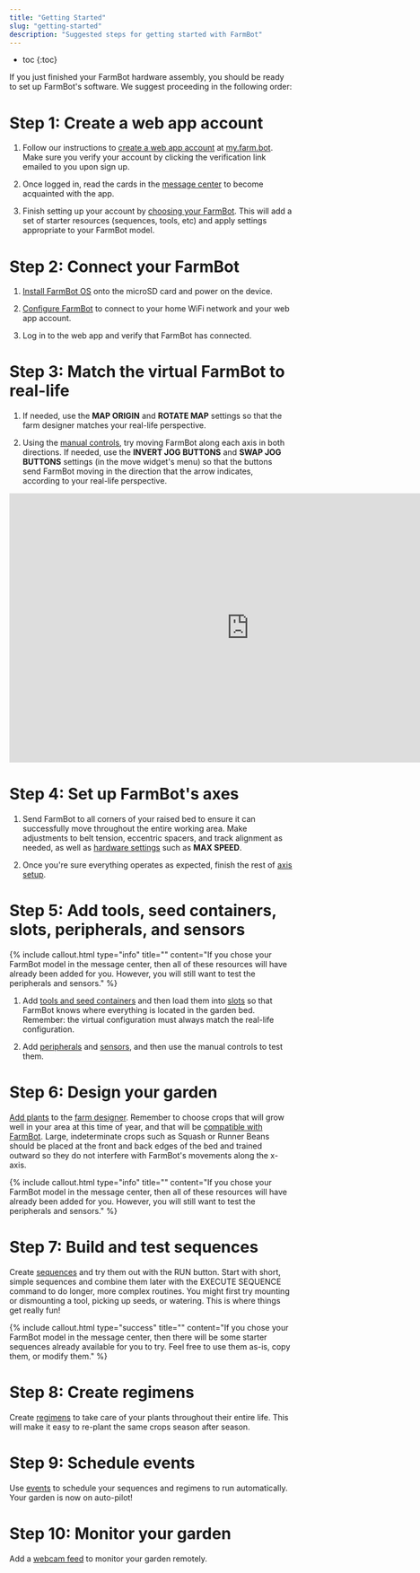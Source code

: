 ```yaml
---
title: "Getting Started"
slug: "getting-started"
description: "Suggested steps for getting started with FarmBot"
---
```


* toc
{:toc}

If you just finished your FarmBot hardware assembly, you should be ready to set up FarmBot's software. We suggest proceeding in the following order:

# Step 1: Create a web app account

1. Follow our instructions to [create a web app account](../The-FarmBot-Web-App/the-farmbot-web-app/creating-an-account.md) at [my.farm.bot](https://my.farm.bot). Make sure you verify your account by clicking the verification link emailed to you upon sign up.

2. Once logged in, read the cards in the [message center](../The-FarmBot-Web-App/the-farmbot-web-app/message-center.md) to become acquainted with the app.

3. Finish setting up your account by [choosing your FarmBot](../The-FarmBot-Web-App/the-farmbot-web-app/creating-an-account.md#choose-your-farmbot). This will add a set of starter resources (sequences, tools, etc) and apply settings appropriate to your FarmBot model.

# Step 2: Connect your FarmBot

1. [Install FarmBot OS](../FarmBot-OS/farmbot-os.md#installation) onto the microSD card and power on the device.

2. [Configure FarmBot](../FarmBot-OS/farmbot-os/configurator.md) to connect to your home WiFi network and your web app account.

3. Log in to the web app and verify that FarmBot has connected.

# Step 3: Match the virtual FarmBot to real-life

1. If needed, use the **MAP ORIGIN** and **ROTATE MAP** settings so that the farm designer matches your real-life perspective.

2. Using the [manual controls](../The-FarmBot-Web-App/controls.md), try moving FarmBot along each axis in both directions. If needed, use the **INVERT JOG BUTTONS** and **SWAP JOG BUTTONS** settings (in the move widget's <i class='fa fa-cog'></i> menu) so that the <span class="fb-button fb-gray"><i class='fa fa-arrow-left'></i></span> <span class="fb-button fb-gray"><i class='fa fa-arrow-right'></i></span> <span class="fb-button fb-gray"><i class='fa fa-arrow-up'></i></span> <span class="fb-button fb-gray"><i class='fa fa-arrow-down'></i></span> buttons send FarmBot moving in the direction that the arrow indicates, according to your real-life perspective.

<iframe width="854" height="480" src="https://www.youtube.com/embed/koIVQTDEgXM" frameborder="0" allow="accelerometer; autoplay; clipboard-write; encrypted-media; gyroscope; picture-in-picture" allowfullscreen></iframe>

# Step 4: Set up FarmBot's axes

1. Send FarmBot to all corners of your raised bed to ensure it can successfully move throughout the entire working area. Make adjustments to belt tension, eccentric spacers, and track alignment as needed, as well as [hardware settings](../The-FarmBot-Web-App/settings.md) such as **MAX SPEED**.

2. Once you're sure everything operates as expected, finish the rest of [axis setup](how-to-guides/axis-setup.md).

# Step 5: Add tools, seed containers, slots, peripherals, and sensors

{%
include callout.html
type="info"
title=""
content="If you chose your FarmBot model in the message center, then all of these resources will have already been added for you. However, you will still want to test the peripherals and sensors."
%}

1. Add [tools and seed containers](../The-FarmBot-Web-App/tools.md) and then load them into [slots](../The-FarmBot-Web-App/tools.md#tools-and-seed-containers) so that FarmBot knows where everything is located in the garden bed. Remember: the virtual configuration must always match the real-life configuration.

2. Add [peripherals](../The-FarmBot-Web-App/controls/peripherals.md) and [sensors](../The-FarmBot-Web-App/sensors.md), and then use the manual controls to test them.

# Step 6: Design your garden

[Add plants](../The-FarmBot-Web-App/plants.md) to the [farm designer](../The-FarmBot-Web-App/farm-designer.md). Remember to choose crops that will grow well in your area at this time of year, and that will be [compatible with FarmBot](http://seeds.farm.bot). Large, indeterminate crops such as Squash or Runner Beans should be placed at the front and back edges of the bed and trained outward so they do not interfere with FarmBot's movements along the x-axis.

{%
include callout.html
type="info"
title=""
content="If you chose your FarmBot model in the message center, then all of these resources will have already been added for you. However, you will still want to test the peripherals and sensors."
%}

# Step 7: Build and test sequences

Create [sequences](../The-FarmBot-Web-App/sequences.md) and try them out with the <span class="fb-button fb-orange">RUN</span> button. Start with short, simple sequences and combine them later with the <span class="fb-step fb-execute">EXECUTE SEQUENCE</span> command to do longer, more complex routines. You might first try mounting or dismounting a tool, picking up seeds, or watering. This is where things get really fun!

{%
include callout.html
type="success"
title=""
content="If you chose your FarmBot model in the message center, then there will be some starter sequences already available for you to try. Feel free to use them as-is, copy them, or modify them."
%}

# Step 8: Create regimens

Create [regimens](../The-FarmBot-Web-App/regimens.md) to take care of your plants throughout their entire life. This will make it easy to re-plant the same crops season after season.

# Step 9: Schedule events

Use [events](../The-FarmBot-Web-App/events.md) to schedule your sequences and regimens to run automatically. Your garden is now on auto-pilot!

# Step 10: Monitor your garden

Add a [webcam feed](../The-FarmBot-Web-App/controls/webcam-feeds.md) to monitor your garden remotely.
